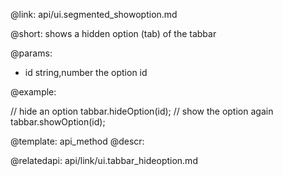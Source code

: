 @link: api/ui.segmented_showoption.md

@short:
	shows a hidden option (tab) of the tabbar

@params:

- id		string,number		the option id


@example:

// hide an option
tabbar.hideOption(id);
// show the option again
tabbar.showOption(id);

@template:	api_method
@descr:

@relatedapi:
api/link/ui.tabbar_hideoption.md